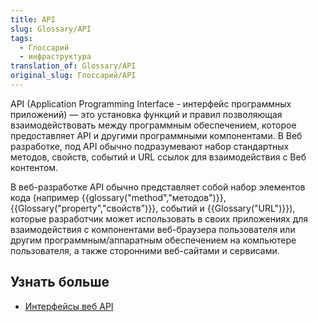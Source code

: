 ```yaml
---
title: API
slug: Glossary/API
tags:
  - Глоссарий
  - инфраструктура
translation_of: Glossary/API
original_slug: Глоссарий/API
---
```


API (Application Programming Interface - интерфейс программных приложений) — это установка функций и правил позволяющая взаимодействовать между программным обеспечением, которое предоставляет API и другими программными компонентами. В Веб разработке, под API обычно подразумевают набор стандартных методов, свойств, событий и URL ссылок для взаимодействия с Веб контентом.

В веб-разработке API обычно представляет собой набор элементов кода (например {{glossary("method","методов")}}, {{Glossary("property","свойств")}}, событий и {{Glossary("URL")}}), которые разработчик может использовать в своих приложениях для взаимодействия с компонентами веб-браузера пользователя или другим программным/аппаратным обеспечением на компьютере пользователя, а также сторонними веб-сайтами и сервисами.

## Узнать больше

- [Интерфейсы веб API](/ru/docs/Web/API)
